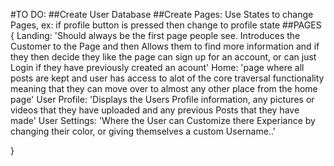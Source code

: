 #TO DO:
##Create User Database
##Create Pages:
Use States to change Pages,
ex: if profile button is pressed then change to profile state
##PAGES
{
Landing:
'Should always be the first page people see. Introduces the Customer to the Page and then Allows them to find more information
and if they then decide they like the page can sign up for an account, or can just Login if they have previously created an acount'
Home:
'page where all posts are kept and user has access to alot of the core traversal functionality meaning that they can move
over to almost any other place from the home page'
User Profile:
'Displays the Users Profile information, any pictures or videos that they have uploaded and any previous Posts that they have made'
User Settings:
'Where the User can Customize there Experiance by changing their color, or giving themselves a custom Username..'

}

